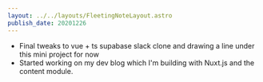 ```yaml
---
layout: ../../layouts/FleetingNoteLayout.astro
publish_date: 20201226
---
```


- Final tweaks to vue + ts supabase slack clone and drawing a line under this mini project for now
- Started working on my dev blog which I'm building with Nuxt.js and the content module.
